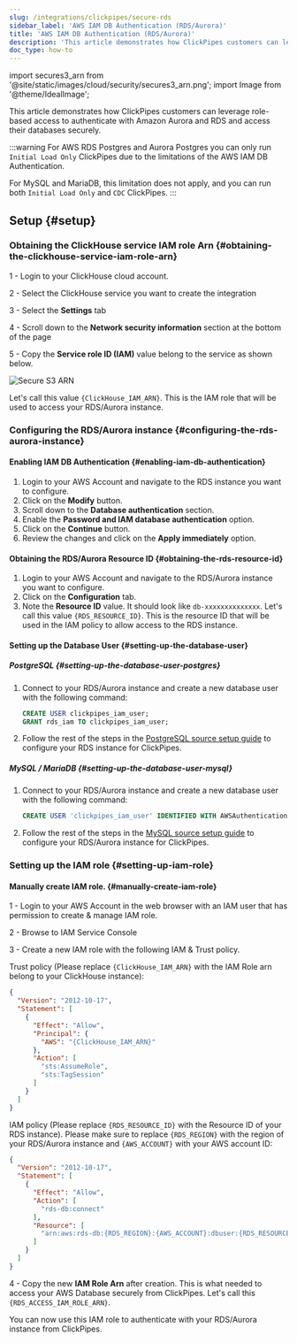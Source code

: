 ```yaml
---
slug: /integrations/clickpipes/secure-rds
sidebar_label: 'AWS IAM DB Authentication (RDS/Aurora)'
title: 'AWS IAM DB Authentication (RDS/Aurora)'
description: 'This article demonstrates how ClickPipes customers can leverage role-based access to authenticate with Amazon RDS/Aurora and access their database securely.'
doc_type: how-to
---
```


import secures3_arn from '@site/static/images/cloud/security/secures3_arn.png';
import Image from '@theme/IdealImage';

This article demonstrates how ClickPipes customers can leverage role-based access to authenticate with Amazon Aurora and RDS and access their databases securely.

:::warning
For AWS RDS Postgres and Aurora Postgres you can only run `Initial Load Only` ClickPipes due to the limitations of the AWS IAM DB Authentication.

For MySQL and MariaDB, this limitation does not apply, and you can run both `Initial Load Only` and `CDC` ClickPipes.
:::

## Setup {#setup}

### Obtaining the ClickHouse service IAM role Arn {#obtaining-the-clickhouse-service-iam-role-arn}

1 - Login to your ClickHouse cloud account.

2 - Select the ClickHouse service you want to create the integration

3 - Select the **Settings** tab

4 - Scroll down to the **Network security information** section at the bottom of the page

5 - Copy the **Service role ID (IAM)** value belong to the service as shown below.

<Image img={secures3_arn} alt="Secure S3 ARN" size="lg" border/>

Let's call this value `{ClickHouse_IAM_ARN}`. This is the IAM role that will be used to access your RDS/Aurora instance.

### Configuring the RDS/Aurora instance {#configuring-the-rds-aurora-instance}

#### Enabling IAM DB Authentication {#enabling-iam-db-authentication}
1. Login to your AWS Account and navigate to the RDS instance you want to configure.
2. Click on the **Modify** button.
3. Scroll down to the **Database authentication** section.
4. Enable the **Password and IAM database authentication** option.
5. Click on the **Continue** button.
6. Review the changes and click on the **Apply immediately** option.

#### Obtaining the RDS/Aurora Resource ID {#obtaining-the-rds-resource-id}

1. Login to your AWS Account and navigate to the RDS/Aurora instance you want to configure.
2. Click on the **Configuration** tab.
3. Note the **Resource ID** value. It should look like `db-xxxxxxxxxxxxxx`. Let's call this value `{RDS_RESOURCE_ID}`. This is the resource ID that will be used in the IAM policy to allow access to the RDS instance.

#### Setting up the Database User {#setting-up-the-database-user}

##### PostgreSQL {#setting-up-the-database-user-postgres}

1. Connect to your RDS/Aurora instance and create a new database user with the following command:
    ```sql
    CREATE USER clickpipes_iam_user; 
    GRANT rds_iam TO clickpipes_iam_user;
    ```
2. Follow the rest of the steps in the [PostgreSQL source setup guide](postgres/source/rds) to configure your RDS instance for ClickPipes.

##### MySQL / MariaDB {#setting-up-the-database-user-mysql}

1. Connect to your RDS/Aurora instance and create a new database user with the following command:
    ```sql
    CREATE USER 'clickpipes_iam_user' IDENTIFIED WITH AWSAuthenticationPlugin AS 'RDS';
    ```
2. Follow the rest of the steps in the [MySQL source setup guide](mysql/source/rds) to configure your RDS/Aurora instance for ClickPipes.

### Setting up the IAM role {#setting-up-iam-role}

#### Manually create IAM role. {#manually-create-iam-role}

1 - Login to your AWS Account in the web browser with an IAM user that has permission to create & manage IAM role.

2 - Browse to IAM Service Console

3 - Create a new IAM role with the following IAM & Trust policy.

Trust policy (Please replace `{ClickHouse_IAM_ARN}` with the IAM Role arn belong to your ClickHouse instance):

```json
{
  "Version": "2012-10-17",
  "Statement": [
    {
      "Effect": "Allow",
      "Principal": {
        "AWS": "{ClickHouse_IAM_ARN}"
      },
      "Action": [
        "sts:AssumeRole",
        "sts:TagSession"
      ]
    }
  ]
}
```

IAM policy (Please replace `{RDS_RESOURCE_ID}` with the Resource ID of your RDS instance). Please make sure to replace `{RDS_REGION}` with the region of your RDS/Aurora instance and `{AWS_ACCOUNT}` with your AWS account ID:

```json
{
  "Version": "2012-10-17",
  "Statement": [
    {
      "Effect": "Allow",
      "Action": [
        "rds-db:connect"
      ],
      "Resource": [
        "arn:aws:rds-db:{RDS_REGION}:{AWS_ACCOUNT}:dbuser:{RDS_RESOURCE_ID}/clickpipes_iam_user"
      ]
    }
  ]
}
```

4 - Copy the new **IAM Role Arn** after creation. This is what needed to access your AWS Database securely from ClickPipes. Let's call this `{RDS_ACCESS_IAM_ROLE_ARN}`.

You can now use this IAM role to authenticate with your RDS/Aurora instance from ClickPipes.
